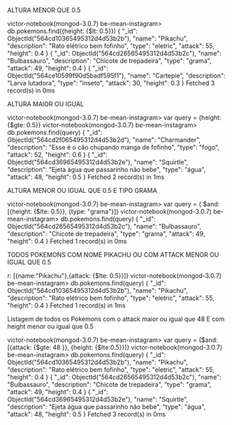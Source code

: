 ALTURA MENOR QUE 0.5

victor-notebook(mongod-3.0.7) be-mean-instagram> db.pokemons.find({height: {$lt: 0.5}}) { "_id": ObjectId("564cd10365495312d4d53b2b"), "name": "Pikachu", "description": "Rato elétrico bem fofinho", "type": "eletric", "attack": 55, "height": 0.4 } { "_id": ObjectId("564cd26565495312d4d53b2c"), "name": "Bulbassauro", "description": "Chicote de trepadeira", "type": "grama", "attack": 49, "height": 0.4 } { "_id": ObjectId("564ce10599f90d5badf595f1"), "name": "Cartepie", "description": "Larva lutadora", "type": "inseto", "attack": 30, "height": 0.3 } Fetched 3 record(s) in 0ms

ALTURA MAIOR OU IGUAL

victor-notebook(mongod-3.0.7) be-mean-instagram> var query = {height: {$gte: 0.5}} victor-notebook(mongod-3.0.7) be-mean-instagram> db.pokemons.find(query) { "_id": ObjectId("564cd2f065495312d4d53b2d"), "name": "Charmander", "description": "Esse é o cão chupando manga de fofinho", "type": "fogo", "attack": 52, "height": 0.6 } { "_id": ObjectId("564cd36965495312d4d53b2e"), "name": "Squirtle", "description": "Ejeta água que passarinho não bebe", "type": "água", "attack": 48, "height": 0.5 } Fetched 2 record(s) in 1ms

ALTURA MENOR OU IGUAL QUE 0.5 E TIPO GRAMA

victor-notebook(mongod-3.0.7) be-mean-instagram> var query = { $and: [{height: {$lte: 0.5}}, {type: "grama"}]} victor-notebook(mongod-3.0.7) be-mean-instagram> db.pokemons.find(query) { "_id": ObjectId("564cd26565495312d4d53b2c"), "name": "Bulbassauro", "description": "Chicote de trepadeira", "type": "grama", "attack": 49, "height": 0.4 } Fetched 1 record(s) in 0ms

TODOS POKEMONS COM NOME PIKACHU OU COM ATTACK MENOR OU IGUAL QUE 0.5

r: [{name:"Pikachu"},{attack: {$lte: 0.5}}]} victor-notebook(mongod-3.0.7) be-mean-instagram> db.pokemons.find(query) { "_id": ObjectId("564cd10365495312d4d53b2b"), "name": "Pikachu", "description": "Rato elétrico bem fofinho", "type": "eletric", "attack": 55, "height": 0.4 } Fetched 1 record(s) in 1ms

Listagem de todos os Pokemons com o attack maior ou igual que 48 E com height menor ou igual que 0.5

victor-notebook(mongod-3.0.7) be-mean-instagram> var query = {$and: [{attack: {$gte: 48 }}, {height: {$lte:0.5}}]} victor-notebook(mongod-3.0.7) be-mean-instagram> db.pokemons.find(query) { "_id": ObjectId("564cd10365495312d4d53b2b"), "name": "Pikachu", "description": "Rato elétrico bem fofinho", "type": "eletric", "attack": 55, "height": 0.4 } { "_id": ObjectId("564cd26565495312d4d53b2c"), "name": "Bulbassauro", "description": "Chicote de trepadeira", "type": "grama", "attack": 49, "height": 0.4 } { "_id": ObjectId("564cd36965495312d4d53b2e"), "name": "Squirtle", "description": "Ejeta água que passarinho não bebe", "type": "água", "attack": 48, "height": 0.5 } Fetched 3 record(s) in 0ms

